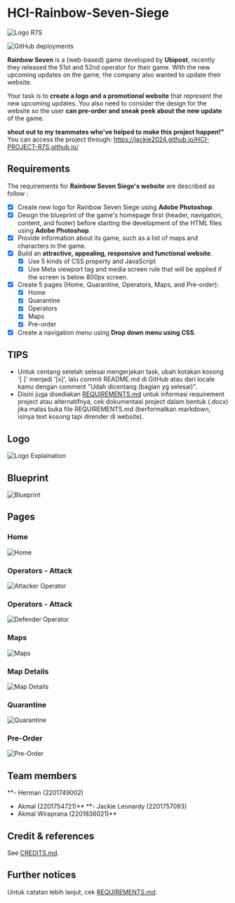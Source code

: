 # HCI-Rainbow-Seven-Siege

![Logo R7S](Info/logo.png)

![GitHub deployments](https://img.shields.io/github/deployments/akmalrusli363/HCI-Rainbow-Seven-Siege/Github-Pages?label=GitHub%20Pages%20status)

**Rainbow Seven** is a (web-based) game developed by **Ubipost**, recently they released the 51st and 52nd operator for their game. With the new upcoming updates on the game, the company also wanted to update their website.

Your task is to **create a logo and a promotional website** that represent the new upcoming updates. You also need to consider the design for the website so the user **can pre-order and sneak peek about the new update** of the game.

**shout out to my teammates who've helped to make this project happen!"**
You can access the project through: https://jackie2024.github.io/HCI-PROJECT-R7S.github.io/
## Requirements

The requirements for **Rainbow Seven Siege's website** are described as follow :

- [x] Create new logo for Rainbow Seven Siege using **Adobe Photoshop**.
- [x] Design the blueprint of the game's homepage first (header, navigation, content, and footer) before starting the development of the HTML files using **Adobe Photoshop**.
- [x] Provide information about its game, such as a list of maps and characters in the game.
- [x] Build an **attractive, appealing, responsive and functional website**.
   - [x] Use 5 kinds of CSS property and JavaScript
   - [x] Use Meta viewport tag and media screen rule that will be applied if the screen is below 800px screen.
- [x] Create 5 pages (Home, Quarantine, Operators, Maps, and Pre-order):
   - [x] Home
   - [x] Quarantine
   - [x] Operators
   - [x] Maps
   - [x] Pre-order
- [x] Create a navigation menu using **Drop down menu using CSS**.

## TIPS

- Untuk centang setelah selesai mengerjakan task, ubah kotakan kosong '[ ]' menjadi '[x]', lalu commit README.md di GitHub atau dari locale kamu dengan comment "Udah dicentang (bagian yg selesai)".
- Disini juga disediakan [REQUIREMENTS.md](REQUIREMENTS.md) untuk informasi requirement project atau alternatifnya, cek dokumentasi project dalam bentuk (.docx) jika malas buka file REQUIREMENTS.md (berformatkan markdown, isinya text kosong tapi dirender di website).


## Logo

![Logo Explaination](Info/r7s-logo-explaination.png)


## Blueprint

![Blueprint](Info/r7s-blueprint.png)


## Pages

### Home

![Home](Info/page/home.png)

### Operators - Attack

![Attacker Operator](Info/page/operator-attack.png)

### Operators - Attack

![Defender Operator](Info/page/operator-defense.png)

### Maps

![Maps](Info/page/maps.png)

### Map Details

![Map Details](Info/page/map-details.png)

### Quarantine

![Quarantine](Info/page/quarantine.png)

### Pre-Order

![Pre-Order](Info/page/preorder.png)


## Team members

**- Herman (2201749002)
- Akmal (2201754721)**
**- Jackie Leonardy (2201757093)
- Akmal Wiraprana (2201836021)**

## Credit & references

See [CREDITS.md](CREDITS.md).

## Further notices

Untuk catatan lebih lanjut, cek [REQUIREMENTS.md](REQUIREMENTS.md).
